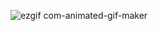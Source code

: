 ![ezgif com-animated-gif-maker](https://github.com/user-attachments/assets/2dbcdf59-017a-4500-b6d8-30f86c997452)
